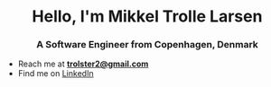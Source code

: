 <h1 align="center">Hello, I'm Mikkel Trolle Larsen</h1>
<h3 align="center">A Software Engineer from Copenhagen, Denmark</h3>

- Reach me at **trolster2@gmail.com**
- Find me on [LinkedIn](https://www.linkedin.com/in/mikkeltrollelarsen/)
